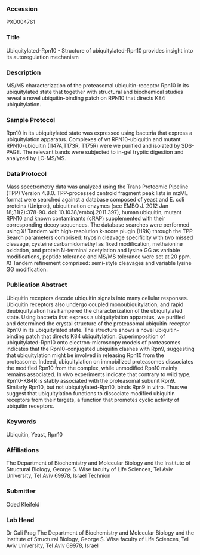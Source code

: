 ### Accession
PXD004761

### Title
Ubiquitylated-Rpn10 -  Structure of ubiquitylated-Rpn10 provides insight into its autoregulation mechanism

### Description
MS/MS characterization of the proteasomal ubiquitin-receptor Rpn10 in its ubiquitylated state that together with structural and biochemical studies reveal a novel ubiquitin-binding patch on RPN10 that directs K84 ubiquitylation.

### Sample Protocol
Rpn10 in its ubiquitylated state was expressed using bacteria that express a ubiquitylation apparatus. Complexes of wt RPN10-ubiquitin and mutant RPN10-ubiquitin (I147A,T173R, T175R) were we purified and isolated by SDS-PAGE. The relevant bands were subjected to in-gel tryptic digestion and analyzed by LC-MS/MS.

### Data Protocol
Mass spectrometry data was analyzed using the Trans Proteomic Pipeline (TPP) Version 4.8.0. TPP-processed centroid fragment peak lists in mzML format were searched against a database composed of yeast and E. coli proteins (Uniprot), ubiquitination enzymes (see EMBO J. 2012 Jan 18;31(2):378-90. doi: 10.1038/emboj.2011.397), human ubiquitin, mutant RPN10 and known contaminants (cRAP) supplemented with their corresponding decoy sequences. The database searches were performed using X! Tandem with high-resolution k-score plugin (HRK) through the TPP. Search parameters comprised: trypsin cleavage specificity with two missed cleavage, cysteine carbamidomethyl as fixed modification, methaionine oxidation, and protein N-terminal acetylation and lysine GG as variable modifications, peptide tolerance and MS/MS tolerance were set at 20 ppm. X! Tandem refinement comprised: semi-style cleavages and variable lysine GG modification.

### Publication Abstract
Ubiquitin receptors decode ubiquitin signals into many cellular responses. Ubiquitin receptors also undergo coupled monoubiquitylation, and rapid deubiquitylation has hampered the characterization of the ubiquitylated state. Using bacteria that express a ubiquitylation apparatus, we purified and determined the crystal structure of the proteasomal ubiquitin-receptor Rpn10 in its ubiquitylated state. The structure shows a novel ubiquitin-binding patch that directs K84 ubiquitylation. Superimposition of ubiquitylated-Rpn10 onto electron-microscopy models of proteasomes indicates that the Rpn10-conjugated ubiquitin clashes with Rpn9, suggesting that ubiquitylation might be involved in releasing Rpn10 from the proteasome. Indeed, ubiquitylation on immobilized proteasomes dissociates the modified Rpn10 from the complex, while unmodified Rpn10 mainly remains associated. In vivo experiments indicate that contrary to wild type, Rpn10-K84R is stably associated with the proteasomal subunit Rpn9. Similarly Rpn10, but not ubiquitylated-Rpn10, binds Rpn9 in vitro. Thus we suggest that ubiquitylation functions to dissociate modified ubiquitin receptors from their targets, a function that promotes cyclic activity of ubiquitin receptors.

### Keywords
Ubiquitin, Yeast, Rpn10

### Affiliations
The Department of Biochemistry and Molecular Biology and the Institute of Structural Biology, George S. Wise faculty of Life Sciences, Tel Aviv University, Tel Aviv 69978, Israel
Technion

### Submitter
Oded Kleifeld

### Lab Head
Dr Gali Prag
The Department of Biochemistry and Molecular Biology and the Institute of Structural Biology, George S. Wise faculty of Life Sciences, Tel Aviv University, Tel Aviv 69978, Israel


